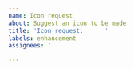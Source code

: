 ```yaml
---
name: Icon request
about: Suggest an icon to be made
title: 'Icon request: _____'
labels: enhancement
assignees: ''

---
```




